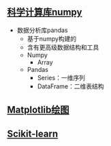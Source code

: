 ## [科学计算库numpy](http://www.numpy.org/)
- 数据分析库pandas
    - 基于numpy构建的
    - 含有更高级数据结构和工具
    - Numpy
        - Array
    - Pandas
        - Series：一维序列
        - DataFrame：二维表结构

## [Matplotlib绘图](https://matplotlib.org/)

## [Scikit-learn](http://scikit-learn.org/stable/)